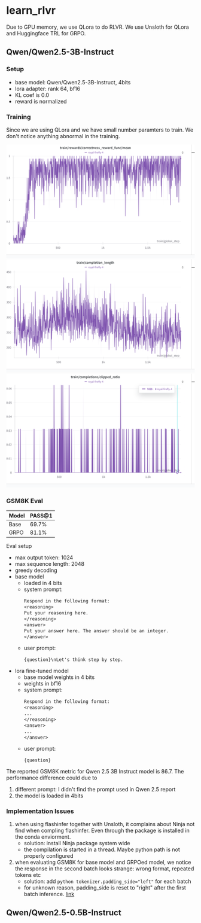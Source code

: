 # learn_rlvr

Due to GPU memory, we use QLora to do RLVR. We use Unsloth for QLora and Huggingface TRL for GRPO.

## Qwen/Qwen2.5-3B-Instruct
### Setup
* base model: Qwen/Qwen2.5-3B-Instruct, 4bits
* lora adapter: rank 64, bf16
* KL coef is 0.0
* reward is normalized

### Training

Since we are using QLora and we have small number paramters to train. We don't notice anything abnormal in the training.

![correctness_reward](docs/training/train_correctness_reward.png)
![completion_length](docs/training/train_completion_length.png)
![clipping_ratio](docs/training/train_clipping_ratio.png)
### GSM8K Eval

| Model | PASS@1 |
| ----- | --------------- |
| Base  |69.7%|
| GRPO  |81.1%|

Eval setup
* max output token: 1024
* max sequence length: 2048
* greedy decoding
* base model
  * loaded in 4 bits
  * system prompt: 
      ```text
      Respond in the following format:
      <reasoning>
      Put your reasoning here.
      </reasoning>
      <answer>
      Put your answer here. The answer should be an integer.
      </answer>
      ```
  * user prompt:
      ```text
      {question}\nLet's think step by step.
      ```
* lora fine-tuned model
  * base model weights in 4 bits
  * weights in bf16
  * system prompt:
    ```text
    Respond in the following format:
    <reasoning>
    ...
    </reasoning>
    <answer>
    ...
    </answer>
    ```
  * user prompt:
      ```text
      {question}
      ```

The reported GSM8K metric for Qwen 2.5 3B Instruct model is 86.7. The performance difference could due to
1. different prompt: I didn't find the prompt used in Qwen 2.5 report
2. the model is loaded in 4bits

### Implementation Issues

1. when using flashinfer together with Unsloth, it complains about Ninja not find when compling flashinfer. Even through the package is installed in the conda enviorment.
   * solution: install Ninja package system wide
   * the compilation is started in a thread. Maybe python path is not properly configured
2. when evaluating GSM8K for base model and GRPOed model, we notice the response in the second batch looks strange: wrong format, repeated tokens etc
   * solution: add ```python tokenizer.padding_side="left"``` for each batch
   * for unknown reason, padding_side is reset to "right" after the first batch inference. [link](https://github.com/unslothai/unsloth/issues/267)

## Qwen/Qwen2.5-0.5B-Instruct